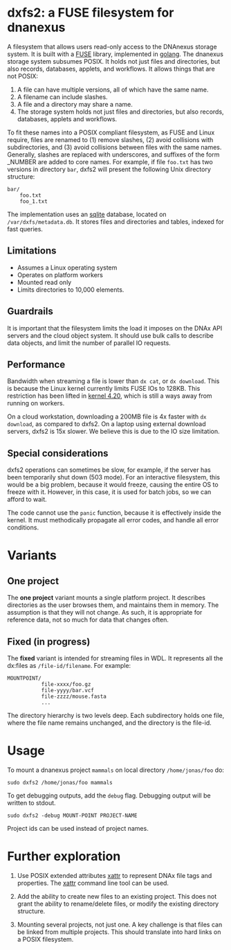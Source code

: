 # dxfs2: a FUSE filesystem for dnanexus

A filesystem that allows users read-only access to the
DNAnexus storage system. It is built with a
[FUSE](https://bazil.org/fuse/) library, implemented in
[golang](https://golang.org). The dnanexus storage system subsumes
POSIX. It holds not just files and directories, but also records,
databases, applets, and workflows. It allows things that are not
POSIX:
1. A file can have multiple versions, all of which have the same name.
2. A filename can include slashes.
3. A file and a directory may share a name.
4. The storage system holds not just files and directories, but also records, databases, applets and workflows.

To fit these names into a POSIX compliant filesystem, as FUSE and
Linux require, files are renamed to (1) remove slashes, (2) avoid collisions
with subdirectories, and (3) avoid collisions between files with the same names.
Generally, slashes are replaced with underscores, and suffixes of the form _NUMBER are added
to core names. For example, if file `foo.txt` has two versions in directory `bar`,
dxfs2 will present the following Unix directory structure:

```
bar/
    foo.txt
    foo_1.txt
```

The implementation uses an [sqlite](https://www.sqlite.org/index.html)
database, located on `/var/dxfs/metadata.db`. It stores files and
directories and tables, indexed for fast queries.

## Limitations

- Assumes a Linux operating system
- Operates on platform workers
- Mounted read only
- Limits directories to 10,000 elements.

## Guardrails

It is important that the filesystem limits the load it imposes on the
DNAx API servers and the cloud object system. It should use bulk calls
to describe data objects, and limit the number of parallel IO
requests.


## Performance

Bandwidth when streaming a file is lower than `dx cat`, or `dx
download`. This is because the Linux kernel currently limits FUSE IOs
to 128KB. This restriction has been lifted in
[kernel 4.20](https://github.com/torvalds/linux/commit/5da784cce4308ae10a79e3c8c41b13fb9568e4e0#diff-e3d21d11c912d0845d7a8fc1f678d4a6), which is still a ways away from running on workers.

On a cloud workstation, downloading a 200MB file is 4x faster with `dx
download`, as compared to dxfs2. On a laptop using external download
servers, dxfs2 is 15x slower. We believe this is due to the IO size
limitation.


## Special considerations

dxfs2 operations can sometimes be slow, for example, if the
server has been temporarily shut down (503 mode). For an
interactive filesystem, this would be a big problem, because it would
freeze, causing the entire OS to freeze with it. However, in this
case, it is used for batch jobs, so we can afford to wait.

The code cannot use the `panic` function, because it is effectively
inside the kernel. It must methodically propagate all error codes, and
handle all error conditions.


# Variants

## One project

The **one project** variant mounts a single platform project. It
describes directories as the user browses them, and maintains them in
memory. The assumption is that they will not change. As such, it is appropriate for
reference data, not so much for data that changes often.


## Fixed (in progress)

The **fixed** variant is intended for streaming files in WDL. It
represents all the dx:files as `/file-id/filename`. For example:

```
MOUNTPOINT/
           file-xxxx/foo.gz
           file-yyyy/bar.vcf
           file-zzzz/mouse.fasta
           ...
```

The directory hierarchy is two levels deep. Each subdirectory holds
one file, where the file name remains unchanged, and the directory is
the file-id.



# Usage

To mount a dnanexus project `mammals` on local directory `/home/jonas/foo` do:
```
sudo dxfs2 /home/jonas/foo mammals
```

To get debugging outputs, add the `debug` flag. Debugging output
will be written to stdout.

```
sudo dxfs2 -debug MOUNT-POINT PROJECT-NAME
```

Project ids can be used instead of project names.


# Further exploration

1. Use POSIX extended attributes
[xattr](https://en.wikipedia.org/wiki/Extended_file_attributes) to
represent DNAx file tags and properties. The
[xattr](http://man7.org/linux/man-pages/man7/xattr.7.html) command
line tool can be used.

2. Add the ability to create new files to an existing
   project. This does not grant the ability to rename/delete files,
   or modify the existing directory structure.

3. Mounting several projects, not just one. A key challenge is that
   files can be linked from multiple projects. This should translate
   into hard links on a POSIX filesystem.
